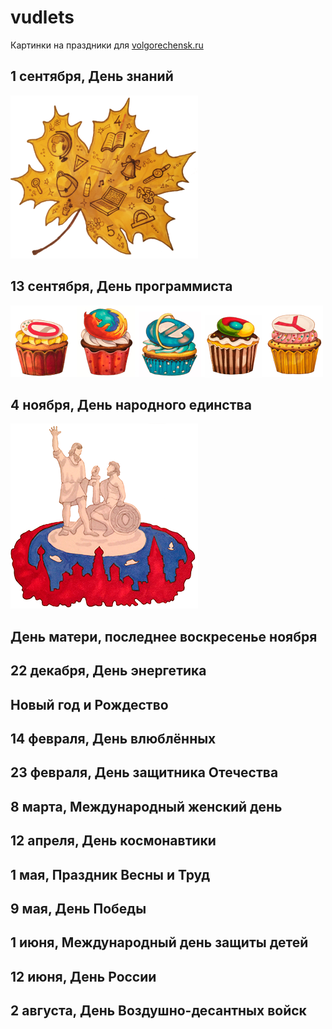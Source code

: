 # vudlets
Картинки на праздники для [volgorechensk.ru](http://volgorechensk.ru)

## 1 сентября, День знаний
<img src="images/1_sep.png" />

## 13 сентября, День программиста
<img src="images/13_sep_prog_day.png" />

## 4 ноября, День народного единства
<img src="images/4_nov.png" />

## День матери, последнее воскресенье ноября

## 22 декабря, День энергетика

## Новый год и Рождество

## 14 февраля, День влюблённых

## 23 февраля, День защитника Отечества

## 8 марта, Международный женский день

## 12 апреля, День космонавтики

## 1 мая, Праздник Весны и Труд

## 9 мая, День Победы

## 1 июня, Международный день защиты детей

## 12 июня, День России

## 2 августа, День Воздушно-десантных войск
